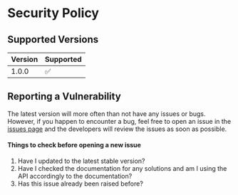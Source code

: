 # Security Policy

## Supported Versions

| Version   | Supported          |
| --------- | ------------------ |
| 1.0.0     | :white_check_mark: |

## Reporting a Vulnerability

The latest version will more often than not have any issues or bugs. 
However, if you happen to encounter a bug, feel free to open an issue in the [issues page](https://github.com/BooleanCube/jgmp/issues) and 
the developers will review the issues as soon as possible.

#### Things to check before opening a new issue
1. Have I updated to the latest stable version?
2. Have I checked the documentation for any solutions and am I using the API accordingly to the documentation?
3. Has this issue already been raised before?
